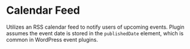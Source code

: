 # Calendar Feed
Utilizes an RSS calendar feed to notify users of upcoming events. Plugin assumes the event date is stored in the `publishedDate` element, which is common in WordPress event plugins.
